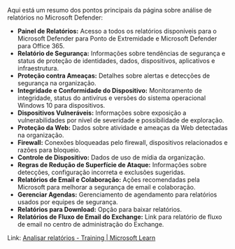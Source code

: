 Aqui está um resumo dos pontos principais da página sobre análise de relatórios no Microsoft Defender:

- **Painel de Relatórios:** Acesso a todos os relatórios disponíveis para o Microsoft Defender para Ponto de Extremidade e Microsoft Defender para Office 365.
- **Relatório de Segurança:** Informações sobre tendências de segurança e status de proteção de identidades, dados, dispositivos, aplicativos e infraestrutura.
- **Proteção contra Ameaças:** Detalhes sobre alertas e detecções de segurança na organização.
- **Integridade e Conformidade do Dispositivo:** Monitoramento de integridade, status do antivírus e versões do sistema operacional Windows 10 para dispositivos.
- **Dispositivos Vulneráveis:** Informações sobre exposição a vulnerabilidades por nível de severidade e possibilidade de exploração.
- **Proteção da Web:** Dados sobre atividade e ameaças da Web detectadas na organização.
- **Firewall:** Conexões bloqueadas pelo firewall, dispositivos relacionados e razões para bloqueio.
- **Controle de Dispositivo:** Dados de uso de mídia da organização.
- **Regras de Redução de Superfície de Ataque:** Informações sobre detecções, configuração incorreta e exclusões sugeridas.
- **Relatórios de Email e Colaboração:** Ações recomendadas pela Microsoft para melhorar a segurança de email e colaboração.
- **Gerenciar Agendas:** Gerenciamento de agendamento para relatórios usados por equipes de segurança.
- **Relatórios para Download:** Opção para baixar relatórios.
- **Relatórios de Fluxo de Email do Exchange:** Link para relatório de fluxo de email no centro de administração do Exchange.

Link: [Analisar relatórios - Training | Microsoft Learn](https://learn.microsoft.com/pt-br/training/modules/mitigate-incidents-microsoft-365-defender/12-analyze-reports)
